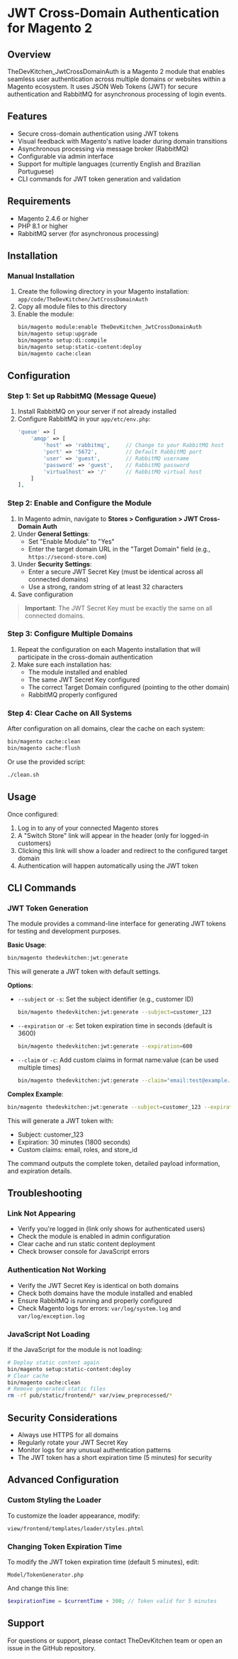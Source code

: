<!--
/**
 * @author      Luan Silva
 * @copyright   2025 The Dev Kitchen (https://www.thedevkitchen.com.br)
 * @license     https://www.thedevkitchen.com.br  Copyright
 */
-->

# JWT Cross-Domain Authentication for Magento 2

## Overview

TheDevKitchen_JwtCrossDomainAuth is a Magento 2 module that enables seamless user authentication across multiple domains or websites within a Magento ecosystem. It uses JSON Web Tokens (JWT) for secure authentication and RabbitMQ for asynchronous processing of login events.

## Features

- Secure cross-domain authentication using JWT tokens
- Visual feedback with Magento's native loader during domain transitions
- Asynchronous processing via message broker (RabbitMQ)
- Configurable via admin interface
- Support for multiple languages (currently English and Brazilian Portuguese)
- CLI commands for JWT token generation and validation

## Requirements

- Magento 2.4.6 or higher
- PHP 8.1 or higher
- RabbitMQ server (for asynchronous processing)

## Installation

### Manual Installation

1. Create the following directory in your Magento installation: `app/code/TheDevKitchen/JwtCrossDomainAuth`
2. Copy all module files to this directory
3. Enable the module:
   ```bash
   bin/magento module:enable TheDevKitchen_JwtCrossDomainAuth
   bin/magento setup:upgrade
   bin/magento setup:di:compile
   bin/magento setup:static-content:deploy
   bin/magento cache:clean
   ```

## Configuration

### Step 1: Set up RabbitMQ (Message Queue)

1. Install RabbitMQ on your server if not already installed
2. Configure RabbitMQ in your `app/etc/env.php`:
   ```php
   'queue' => [
       'amqp' => [
           'host' => 'rabbitmq',     // Change to your RabbitMQ host
           'port' => '5672',         // Default RabbitMQ port
           'user' => 'guest',        // RabbitMQ username
           'password' => 'guest',    // RabbitMQ password
           'virtualhost' => '/'      // RabbitMQ virtual host
       ]
   ],
   ```

### Step 2: Enable and Configure the Module

1. In Magento admin, navigate to **Stores > Configuration > JWT Cross-Domain Auth**
2. Under **General Settings**:
   - Set "Enable Module" to "Yes"
   - Enter the target domain URL in the "Target Domain" field (e.g., `https://second-store.com`)
3. Under **Security Settings**:
   - Enter a secure JWT Secret Key (must be identical across all connected domains)
   - Use a strong, random string of at least 32 characters
4. Save configuration

> **Important**: The JWT Secret Key must be exactly the same on all connected domains.

### Step 3: Configure Multiple Domains

1. Repeat the configuration on each Magento installation that will participate in the cross-domain authentication
2. Make sure each installation has:
   - The module installed and enabled
   - The same JWT Secret Key configured
   - The correct Target Domain configured (pointing to the other domain)
   - RabbitMQ properly configured

### Step 4: Clear Cache on All Systems

After configuration on all domains, clear the cache on each system:
```bash
bin/magento cache:clean
bin/magento cache:flush
```

Or use the provided script:
```bash
./clean.sh
```

## Usage

Once configured:

1. Log in to any of your connected Magento stores
2. A "Switch Store" link will appear in the header (only for logged-in customers)
3. Clicking this link will show a loader and redirect to the configured target domain
4. Authentication will happen automatically using the JWT token

## CLI Commands

### JWT Token Generation

The module provides a command-line interface for generating JWT tokens for testing and development purposes.

**Basic Usage**:
```bash
bin/magento thedevkitchen:jwt:generate
```

This will generate a JWT token with default settings.

**Options**:

- `--subject` or `-s`: Set the subject identifier (e.g., customer ID)
  ```bash
  bin/magento thedevkitchen:jwt:generate --subject=customer_123
  ```

- `--expiration` or `-e`: Set token expiration time in seconds (default is 3600)
  ```bash
  bin/magento thedevkitchen:jwt:generate --expiration=600
  ```

- `--claim` or `-c`: Add custom claims in format name:value (can be used multiple times)
  ```bash
  bin/magento thedevkitchen:jwt:generate --claim="email:test@example.com" --claim="role:admin"
  ```

**Complex Example**:
```bash
bin/magento thedevkitchen:jwt:generate --subject=customer_123 --expiration=1800 --claim="email:john@example.com" --claim="roles:customer" --claim="store_id:1"
```

This will generate a JWT token with:
- Subject: customer_123
- Expiration: 30 minutes (1800 seconds)
- Custom claims: email, roles, and store_id

The command outputs the complete token, detailed payload information, and expiration details.

## Troubleshooting

### Link Not Appearing

- Verify you're logged in (link only shows for authenticated users)
- Check the module is enabled in admin configuration
- Clear cache and run static content deployment
- Check browser console for JavaScript errors

### Authentication Not Working

- Verify the JWT Secret Key is identical on both domains
- Check both domains have the module installed and enabled
- Ensure RabbitMQ is running and properly configured
- Check Magento logs for errors: `var/log/system.log` and `var/log/exception.log`

### JavaScript Not Loading

If the JavaScript for the module is not loading:
```bash
# Deploy static content again
bin/magento setup:static-content:deploy
# Clear cache
bin/magento cache:clean
# Remove generated static files
rm -rf pub/static/frontend/* var/view_preprocessed/*
```

## Security Considerations

- Always use HTTPS for all domains
- Regularly rotate your JWT Secret Key
- Monitor logs for any unusual authentication patterns
- The JWT token has a short expiration time (5 minutes) for security

## Advanced Configuration

### Custom Styling the Loader

To customize the loader appearance, modify:
```
view/frontend/templates/loader/styles.phtml
```

### Changing Token Expiration Time

To modify the JWT token expiration time (default 5 minutes), edit:
```
Model/TokenGenerator.php
```
And change this line:
```php
$expirationTime = $currentTime + 300; // Token valid for 5 minutes
```

## Support

For questions or support, please contact TheDevKitchen team or open an issue in the GitHub repository.